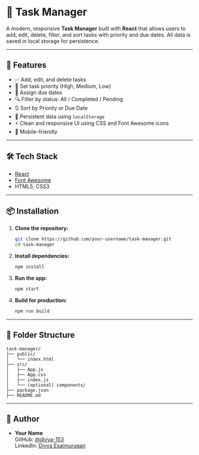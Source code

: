 # 📝 Task Manager

A modern, responsive **Task Manager** built with **React** that allows users to add, edit, delete, filter, and sort tasks with priority and due dates. All data is saved in local storage for persistence.

---

## 🚀 Features

- ✅ Add, edit, and delete tasks
- 🎯 Set task priority (High, Medium, Low)
- 📅 Assign due dates
- 🔍 Filter by status: All / Completed / Pending
- 🔃 Sort by Priority or Due Date
- 💾 Persistent data using `localStorage`
- ⚡ Clean and responsive UI using CSS and Font Awesome icons
- 📱 Mobile-friendly

---

## 🛠️ Tech Stack

- [React](https://reactjs.org/)
- [Font Awesome](https://fontawesome.com/)
- HTML5, CSS3

---

## 📦 Installation

1. **Clone the repository:**
   ```bash
   git clone https://github.com/your-username/task-manager.git
   cd task-manager
   ```

2. **Install dependencies:**
   ```bash
   npm install
   ```

3. **Run the app:**
   ```bash
   npm start
   ```

4. **Build for production:**
   ```bash
   npm run build
   ```

---

## 📁 Folder Structure

```
task-manager/
├── public/
│   └── index.html
├── src/
│   ├── App.js
│   ├── App.css
│   ├── index.js
│   └── (optional) components/
├── package.json
├── README.md
```

---


## 👤 Author

- **Your Name**  
  GitHub: [@divya-153](https://github.com/divya-153)  
  LinkedIn: [Divya Esaimurugan](https://www.linkedin.com/in/divya-esaimurugan-12984325b)

